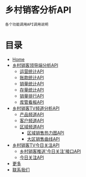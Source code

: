# 乡村销客分析API
	
	各个功能调用API调用说明

# 目录
* [Home](docs/index.md)
* [乡村销客领导端分析API]()
	* [运营统计API]()
	* [账款统计API]()
	* [销量统计API]()
	* [存量统计API]()
	* [销量排行API]()
	* [库管看板API]()
* [乡村销客TV频道分析API]()
	* [产品频道API]()
	* [客户频道API]()
	* [区域频道API]()
		* [区域销售热力图API]()
		* [大区销售曲线API]()
* [乡村销客TV今日关注API]()
	* [乡村销客推送'今日关注'接口API]()
	* [今日关注API]()
* [更多](docs/moreinfo.md)
* [联系我们](docs/contact.md)




